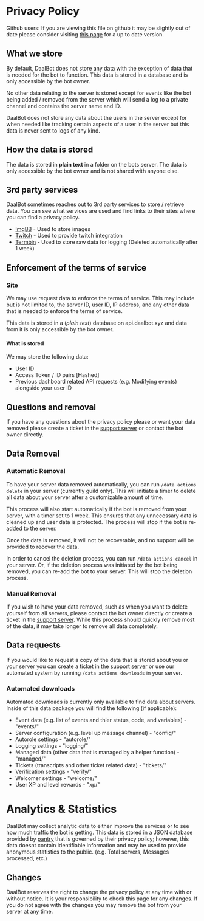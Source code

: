 # Privacy Policy
Github users: If you are viewing this file on github it may be slightly out of date please consider visiting [this page](https://daalbot.xyz/Legal/Privacy) for a up to date version.
## What we store
By default, DaalBot does not store any data with the exception of data that is needed for the bot to function. This data is stored in a database and is only accessible by the bot owner.

No other data relating to the server is stored except for events like the bot being added / removed from the server which will send a log to a private channel and contains the server name and ID. 

DaalBot does not store any data about the users in the server except for when needed like tracking certain aspects of a user in the server but this data is never sent to logs of any kind.

## How the data is stored
The data is stored in **plain text** in a folder on the bots server. The data is only accessible by the bot owner and is not shared with anyone else.

## 3rd party services
DaalBot sometimes reaches out to 3rd party services to store / retrieve data. You can see what services are used and find links to their sites where you can find a privacy policy.

* [ImgBB](https://imgbb.com/) - Used to store images
* [Twitch](https://www.twitch.tv/) - Used to provide twitch integration
* [Termbin](https://termbin.com) - Used to store raw data for logging (Deleted automatically after 1 week)

## Enforcement of the terms of service

### Site
We may use request data to enforce the terms of service. This may include but is not limited to, the server ID, user ID, IP address, and any other data that is needed to enforce the terms of service.<br/>

This data is stored in a (*plain text*) database on api.daalbot.xyz and data from it is only accessible by the bot owner.

#### What is stored
We may store the following data:
* User ID
* Access Token / ID pairs [Hashed]
* Previous dashboard related API requests (e.g. Modifying events) alongside your user ID

## Questions and removal
If you have any questions about the privacy policy please or want your data removed please create a ticket in the [support server](https://lnk.daalbot.xyz/HQ) or contact the bot owner directly.

## Data Removal

### Automatic Removal
To have your server data removed automatically, you can run `/data actions delete` in your server (currently guild only). This will initiate a timer to delete all data about your server after a customizable amount of time.

This process will also start automatically if the bot is removed from your server, with a timer set to 1 week. This ensures that any unnecessary data is cleaned up and user data is protected. The process will stop if the bot is re-added to the server.

Once the data is removed, it will not be recoverable, and no support will be provided to recover the data.

In order to cancel the deletion process, you can run `/data actions cancel` in your server. Or, if the deletion process was initiated by the bot being removed, you can re-add the bot to your server. This will stop the deletion process.

### Manual Removal
If you wish to have your data removed, such as when you want to delete yourself from all servers, please contact the bot owner directly or create a ticket in the [support server](https://lnk.daalbot.xyz/HQ). While this process should quickly remove most of the data, it may take longer to remove all data completely.

## Data requests
If you would like to request a copy of the data that is stored about you or your server you can create a ticket in the [support server](https://lnk.daalbot.xyz/HQ) or use our automated system by running `/data actions downloads` in your server.

### Automated downloads
Automated downloads is currently only available to find data about servers. Inside of this data package you will find the following (if applicable):
* Event data (e.g. list of events and thier status, code, and variables) - "events/"
* Server configuration (e.g. level up message channel) - "config/"
* Autorole settings - "autorole/"
* Logging settings - "logging/"
* Managed data (other data that is managed by a helper function) - "managed/"
* Tickets (transcripts and other ticket related data) - "tickets/"
* Verification settings - "verify/"
* Welcomer settings - "welcome/"
* User XP and level rewards - "xp/"

# Analytics & Statistics
DaalBot may collect analytic data to either improve the services or to see how much traffic the bot is getting. This data is stored in a JSON database provided by [pantry](https://getpantry.cloud) that is governed by their privacy policy; however, this data doesnt contain identifiable information and may be used to provide anonymous statistics to the public. (e.g. Total servers, Messages processed, etc.)

## Changes
DaalBot reserves the right to change the privacy policy at any time with or without notice. It is your responsibility to check this page for any changes. If you do not agree with the changes you may remove the bot from your server at any time.